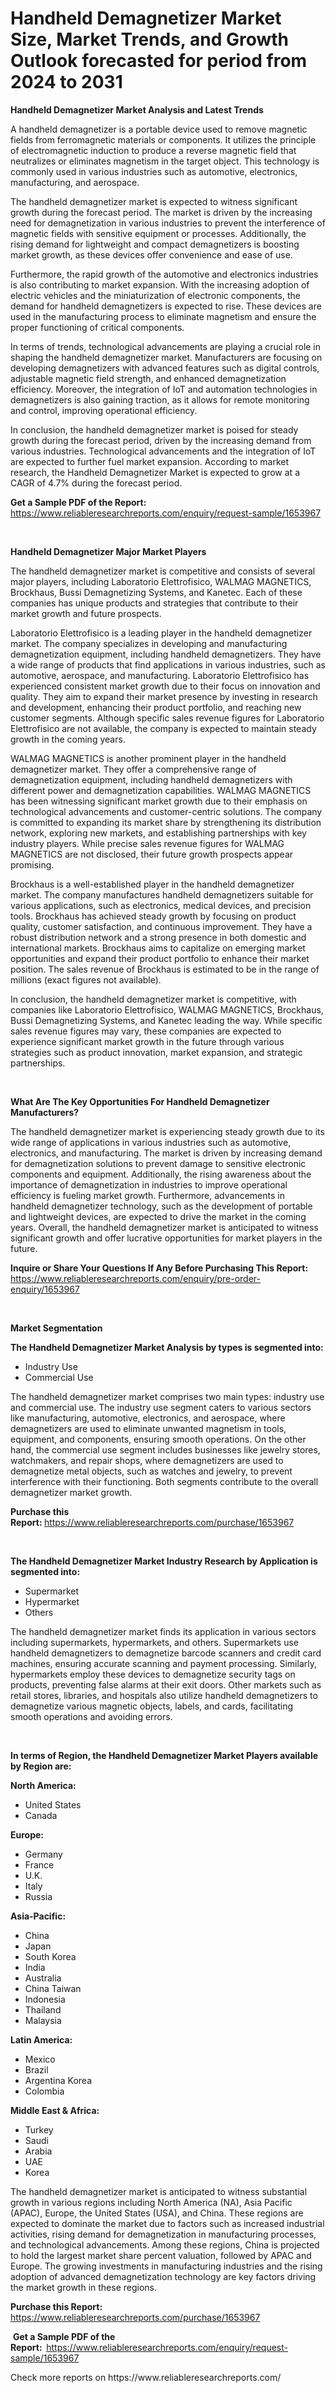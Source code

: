 <p><h1>Handheld Demagnetizer Market Size, Market Trends, and Growth Outlook forecasted for period from 2024 to 2031</h1></p><p><strong>Handheld Demagnetizer Market Analysis and Latest Trends</strong></p>
<p><p>A handheld demagnetizer is a portable device used to remove magnetic fields from ferromagnetic materials or components. It utilizes the principle of electromagnetic induction to produce a reverse magnetic field that neutralizes or eliminates magnetism in the target object. This technology is commonly used in various industries such as automotive, electronics, manufacturing, and aerospace.</p><p>The handheld demagnetizer market is expected to witness significant growth during the forecast period. The market is driven by the increasing need for demagnetization in various industries to prevent the interference of magnetic fields with sensitive equipment or processes. Additionally, the rising demand for lightweight and compact demagnetizers is boosting market growth, as these devices offer convenience and ease of use.</p><p>Furthermore, the rapid growth of the automotive and electronics industries is also contributing to market expansion. With the increasing adoption of electric vehicles and the miniaturization of electronic components, the demand for handheld demagnetizers is expected to rise. These devices are used in the manufacturing process to eliminate magnetism and ensure the proper functioning of critical components.</p><p>In terms of trends, technological advancements are playing a crucial role in shaping the handheld demagnetizer market. Manufacturers are focusing on developing demagnetizers with advanced features such as digital controls, adjustable magnetic field strength, and enhanced demagnetization efficiency. Moreover, the integration of IoT and automation technologies in demagnetizers is also gaining traction, as it allows for remote monitoring and control, improving operational efficiency.</p><p>In conclusion, the handheld demagnetizer market is poised for steady growth during the forecast period, driven by the increasing demand from various industries. Technological advancements and the integration of IoT are expected to further fuel market expansion. According to market research, the Handheld Demagnetizer Market is expected to grow at a CAGR of 4.7% during the forecast period.</p></p>
<p><strong>Get a Sample PDF of the Report:&nbsp;</strong> <a href="https://www.reliableresearchreports.com/enquiry/request-sample/1653967">https://www.reliableresearchreports.com/enquiry/request-sample/1653967</a></p>
<p>&nbsp;</p>
<p><strong>Handheld Demagnetizer Major Market Players</strong></p>
<p><p>The handheld demagnetizer market is competitive and consists of several major players, including Laboratorio Elettrofisico, WALMAG MAGNETICS, Brockhaus, Bussi Demagnetizing Systems, and Kanetec. Each of these companies has unique products and strategies that contribute to their market growth and future prospects.</p><p>Laboratorio Elettrofisico is a leading player in the handheld demagnetizer market. The company specializes in developing and manufacturing demagnetization equipment, including handheld demagnetizers. They have a wide range of products that find applications in various industries, such as automotive, aerospace, and manufacturing. Laboratorio Elettrofisico has experienced consistent market growth due to their focus on innovation and quality. They aim to expand their market presence by investing in research and development, enhancing their product portfolio, and reaching new customer segments. Although specific sales revenue figures for Laboratorio Elettrofisico are not available, the company is expected to maintain steady growth in the coming years.</p><p>WALMAG MAGNETICS is another prominent player in the handheld demagnetizer market. They offer a comprehensive range of demagnetization equipment, including handheld demagnetizers with different power and demagnetization capabilities. WALMAG MAGNETICS has been witnessing significant market growth due to their emphasis on technological advancements and customer-centric solutions. The company is committed to expanding its market share by strengthening its distribution network, exploring new markets, and establishing partnerships with key industry players. While precise sales revenue figures for WALMAG MAGNETICS are not disclosed, their future growth prospects appear promising.</p><p>Brockhaus is a well-established player in the handheld demagnetizer market. The company manufactures handheld demagnetizers suitable for various applications, such as electronics, medical devices, and precision tools. Brockhaus has achieved steady growth by focusing on product quality, customer satisfaction, and continuous improvement. They have a robust distribution network and a strong presence in both domestic and international markets. Brockhaus aims to capitalize on emerging market opportunities and expand their product portfolio to enhance their market position. The sales revenue of Brockhaus is estimated to be in the range of millions (exact figures not available).</p><p>In conclusion, the handheld demagnetizer market is competitive, with companies like Laboratorio Elettrofisico, WALMAG MAGNETICS, Brockhaus, Bussi Demagnetizing Systems, and Kanetec leading the way. While specific sales revenue figures may vary, these companies are expected to experience significant market growth in the future through various strategies such as product innovation, market expansion, and strategic partnerships.</p></p>
<p>&nbsp;</p>
<p><strong>What Are The Key Opportunities For Handheld Demagnetizer Manufacturers?</strong></p>
<p><p>The handheld demagnetizer market is experiencing steady growth due to its wide range of applications in various industries such as automotive, electronics, and manufacturing. The market is driven by increasing demand for demagnetization solutions to prevent damage to sensitive electronic components and equipment. Additionally, the rising awareness about the importance of demagnetization in industries to improve operational efficiency is fueling market growth. Furthermore, advancements in handheld demagnetizer technology, such as the development of portable and lightweight devices, are expected to drive the market in the coming years. Overall, the handheld demagnetizer market is anticipated to witness significant growth and offer lucrative opportunities for market players in the future.</p></p>
<p><strong>Inquire or Share Your Questions If Any Before Purchasing This Report:</strong> <a href="https://www.reliableresearchreports.com/enquiry/pre-order-enquiry/1653967">https://www.reliableresearchreports.com/enquiry/pre-order-enquiry/1653967</a></p>
<p>&nbsp;</p>
<p><strong>Market Segmentation</strong></p>
<p><strong>The Handheld Demagnetizer Market Analysis by types is segmented into:</strong></p>
<p><ul><li>Industry Use</li><li>Commercial Use</li></ul></p>
<p><p>The handheld demagnetizer market comprises two main types: industry use and commercial use. The industry use segment caters to various sectors like manufacturing, automotive, electronics, and aerospace, where demagnetizers are used to eliminate unwanted magnetism in tools, equipment, and components, ensuring smooth operations. On the other hand, the commercial use segment includes businesses like jewelry stores, watchmakers, and repair shops, where demagnetizers are used to demagnetize metal objects, such as watches and jewelry, to prevent interference with their functioning. Both segments contribute to the overall demagnetizer market growth.</p></p>
<p><strong>Purchase this Report:&nbsp;</strong><a href="https://www.reliableresearchreports.com/purchase/1653967">https://www.reliableresearchreports.com/purchase/1653967</a></p>
<p>&nbsp;</p>
<p><strong>The Handheld Demagnetizer Market Industry Research by Application is segmented into:</strong></p>
<p><ul><li>Supermarket</li><li>Hypermarket</li><li>Others</li></ul></p>
<p><p>The handheld demagnetizer market finds its application in various sectors including supermarkets, hypermarkets, and others. Supermarkets use handheld demagnetizers to demagnetize barcode scanners and credit card machines, ensuring accurate scanning and payment processing. Similarly, hypermarkets employ these devices to demagnetize security tags on products, preventing false alarms at their exit doors. Other markets such as retail stores, libraries, and hospitals also utilize handheld demagnetizers to demagnetize various magnetic objects, labels, and cards, facilitating smooth operations and avoiding errors.</p></p>
<p>&nbsp;</p>
<p><strong>In terms of Region, the Handheld Demagnetizer Market Players available by Region are:</strong></p>
<p>
    <p> <strong> North America: </strong>
        <ul>
            <li>United States</li>
            <li>Canada</li>
        </ul>
        </p> 
    <p> <strong> Europe: </strong>
        <ul>
            <li>Germany</li>
            <li>France</li>
            <li>U.K.</li>
            <li>Italy</li>
            <li>Russia</li>
        </ul>
        </p> 
    <p> <strong> Asia-Pacific: </strong>
        <ul>
            <li>China</li>
            <li>Japan</li>
            <li>South Korea</li>
            <li>India</li>
            <li>Australia</li>
            <li>China Taiwan</li>
            <li>Indonesia</li>
            <li>Thailand</li>
            <li>Malaysia</li>
        </ul>
        </p> 
    <p> <strong> Latin America: </strong>
        <ul>
            <li>Mexico</li>
            <li>Brazil</li>
            <li>Argentina Korea</li>
            <li>Colombia</li>
        </ul>
        </p> 
    <p> <strong> Middle East & Africa: </strong>
        <ul>
            <li>Turkey</li>
            <li>Saudi</li>
            <li>Arabia</li>
            <li>UAE</li>
            <li>Korea</li>
        </ul>
    </p>
    </p>
<p><p>The handheld demagnetizer market is anticipated to witness substantial growth in various regions including North America (NA), Asia Pacific (APAC), Europe, the United States (USA), and China. These regions are expected to dominate the market due to factors such as increased industrial activities, rising demand for demagnetization in manufacturing processes, and technological advancements. Among these regions, China is projected to hold the largest market share percent valuation, followed by APAC and Europe. The growing investments in manufacturing industries and the rising adoption of advanced demagnetization technology are key factors driving the market growth in these regions.</p></p>
<p><strong>Purchase this Report: </strong><a href="https://www.reliableresearchreports.com/purchase/1653967">https://www.reliableresearchreports.com/purchase/1653967</a></p>
<p>&nbsp;<strong>Get a Sample PDF of the Report:&nbsp;&nbsp;</strong><a href="https://www.reliableresearchreports.com/enquiry/request-sample/1653967">https://www.reliableresearchreports.com/enquiry/request-sample/1653967</a></p>
<p><strong></strong></p>
<p>Check more reports on https://www.reliableresearchreports.com/</p>